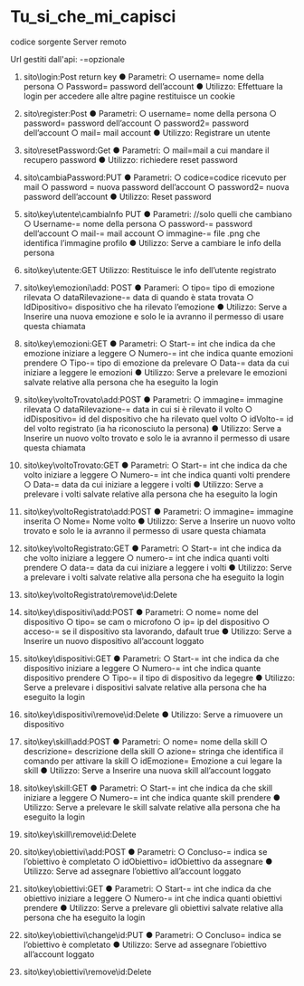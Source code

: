 # Tu_si_che_mi_capisci
codice sorgente Server remoto

Url gestiti dall'api:
-=opzionale

1)	sito\login:Post	return key
●	Parametri:
○	username= nome della persona
○	Password= password dell’account
●	Utilizzo:
Effettuare la login per accedere alle altre pagine restituisce un cookie

2)	sito\register:Post
●	Parametri:
○	username= nome della persona
○	password= password dell’account
○	password2= password dell’account
○	mail= mail account
●	Utilizzo:
Registrare un utente

3)	sito\resetPassword:Get
●	Parametri:
○	mail=mail a cui mandare il recupero password
●	Utilizzo:
richiedere reset password

4)	sito\cambiaPassword:PUT
●	Parametri:
○	codice=codice ricevuto per mail
○	password = nuova password dell’account
○	password2= nuova password dell’account
●	Utilizzo:
Reset password

5)	sito\key\utente\cambiaInfo  PUT
●	Parametri:		//solo quelli che cambiano
○	Username-= nome della persona
○	password-= password dell’account
○	mail-= mail account
○	immagine-= file .png che identifica l’immagine profilo
●	Utilizzo:
Serve a cambiare le info della persona

6)	sito\key\utente:GET
Utilizzo:
Restituisce le info dell’utente registrato

7)	sito\key\emozioni\add: POST
●	Parameri:
○	tipo= tipo di emozione rilevata
○	dataRilevazione-= data di quando è stata trovata
○	IdDipositivo= dispositivo che ha rilevato l’emozione
●	Utilizzo:
Serve a Inserire una nuova emozione e solo le ia avranno il 
permesso di usare questa chiamata

8)	sito\key\emozioni:GET 
●	Parametri:
○	Start-= int che indica da che emozione iniziare a leggere
○	Numero-= int che indica quante emozioni prendere
○	Tipo-= tipo di emozione da prelevare
○	Data-= data da cui iniziare a leggere le emozioni
●	Utilizzo:
Serve a prelevare le emozioni salvate relative alla persona che ha 
eseguito la login

9)	sito\key\voltoTrovato\add:POST
●	Parametri:
○	immagine= immagine rilevata
○	dataRilevazione-= data in cui si è rilevato il volto
○	idDispositivo= id del dispositivo che ha rilevato quel volto
○	idVolto-= id del volto registrato (ia ha riconosciuto la persona)
●	Utilizzo:
Serve a Inserire un nuovo volto trovato e solo le ia avranno il 
permesso di usare questa chiamata
10)	sito\key\voltoTrovato:GET
●	Parametri:
○	Start-= int che indica da che volto iniziare a leggere
○	Numero-= int che indica quanti volti prendere
○	Data-= data da cui iniziare a leggere i volti
●	Utilizzo:
Serve a prelevare i volti salvate relative alla persona che ha 
eseguito la login

11)	sito\key\voltoRegistrato\add:POST
●	Parametri:
○	immagine= immagine inserita
○	Nome= Nome volto
●	Utilizzo:
Serve a Inserire un nuovo volto trovato e solo le ia avranno il 
permesso di usare questa chiamata
12)	sito\key\voltoRegistrato:GET
●	Parametri:
○	Start-= int che indica da che volto iniziare a leggere
○	numero-= int che indica quanti volti prendere
○	data-= data da cui iniziare a leggere i volti
●	Utilizzo:
Serve a prelevare i volti salvate relative alla persona che ha 
eseguito la login
13)	sito\key\voltoRegistrato\remove\id:Delete


14)	sito\key\dispositivi\add:POST
●	Parametri:
○	nome= nome del dispositivo
○	tipo= se cam o microfono
○	ip= ip del dispositivo
○	acceso-= se il dispositivo sta lavorando, dafault true
●	Utilizzo:
Serve a Inserire un nuovo dispositivo all’account loggato

15)	sito\key\dispositivi:GET
●	Parametri:
○	Start-= int che indica da che dispositivo iniziare a leggere
○	Numero-= int che indica quante dispositivo prendere
○	Tipo-= il tipo di dispositivo da legegre
●	Utilizzo:
Serve a prelevare i dispositivi  salvate relative alla persona che ha 
eseguito la login

16)	sito\key\dispositivi\remove\id:Delete
●	Utilizzo:
Serve a rimuovere un dispositivo

17)	sito\key\skill\add:POST
●	Parametri:
○	nome= nome della skill 
○	descrizione= descrizione della skill
○	azione= stringa che identifica il comando per attivare la skill
○	idEmozione= Emozione a cui legare la skill
●	Utilizzo:
Serve a Inserire una nuova skill all’account loggato
18)	sito\key\skill:GET
●	Parametri:
○	Start-= int che indica da che skill iniziare a leggere
○	Numero-= int che indica quante skill prendere
●	Utilizzo:
Serve a prelevare le skill salvate relative alla persona che ha 
eseguito la login

19)	sito\key\skill\remove\id:Delete

20)	sito\key\obiettivi\add:POST
●	Parametri:
○	Concluso-= indica se l’obiettivo è completato 
○	idObiettivo= idObiettivo da assegnare
●	Utilizzo:
Serve ad assegnare l’obiettivo all’account loggato
21)	sito\key\obiettivi:GET
●	Parametri:
○	Start-= int che indica da che obiettivo iniziare a leggere
○	Numero-= int che indica quanti obiettivi prendere 
●	Utilizzo:
Serve a prelevare gli obiettivi salvate relative alla persona che ha 
eseguito la login

22)	sito\key\obiettivi\change\id:PUT
●	Parametri:
○	Concluso= indica se l’obiettivo è completato 
●	Utilizzo:
Serve ad assegnare l’obiettivo all’account loggato


23)	sito\key\obiettivi\remove\id:Delete
